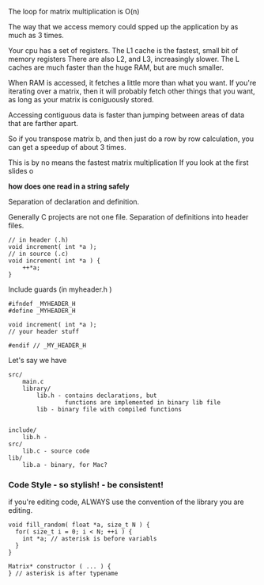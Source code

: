 The loop for matrix multiplication is O(n)

The way that we access memory could spped up the application by as much as 3
times.

Your cpu has a set of registers. The L1 cache is the fastest, small bit of
memory registers
There are also L2, and L3, increasingly slower.
The L caches are much faster than the huge RAM, but are much smaller.

When RAM is accessed, it fetches a little more than what you want.
If you're iterating over a matrix, then it will probably fetch other things
that you want, as long as your matrix is coniguously stored.

Accessing contiguous data is faster than jumping between areas of data that
are farther apart.

So if you transpose matrix b, and then just do a row by row calculation, you
can get a speedup of about 3 times.

This is by no means the fastest matrix multiplication
If you look at the first slides o


__how does one read in a string safely__

Separation of declaration and definition.

Generally C projects are not one file. Separation of definitions into header files.

    // in header (.h)
    void increment( int *a );
    // in source (.c)
    void increment( int *a ) {
        ++*a;
    }

Include guards (in myheader.h )

    #ifndef _MYHEADER_H
    #define _MYHEADER_H

    void increment( int *a );
    // your header stuff

    #endif // _MY_HEADER_H

Let's say we have 

    src/
        main.c
        library/
            lib.h - contains declarations, but 
                    functions are implemented in binary lib file
            lib - binary file with compiled functions


    include/
        lib.h -
    src/
        lib.c - source code
    lib/
        lib.a - binary, for Mac?


### Code Style - so stylish! - be consistent!

if you're editing code, ALWAYS use the convention of the library you are
editing.

    void fill_random( float *a, size_t N ) {
      for( size_t i = 0; i < N; ++i ) {
        int *a; // asterisk is before variabls
      }
    }

    Matrix* constructor ( ... ) {
    } // asterisk is after typename


